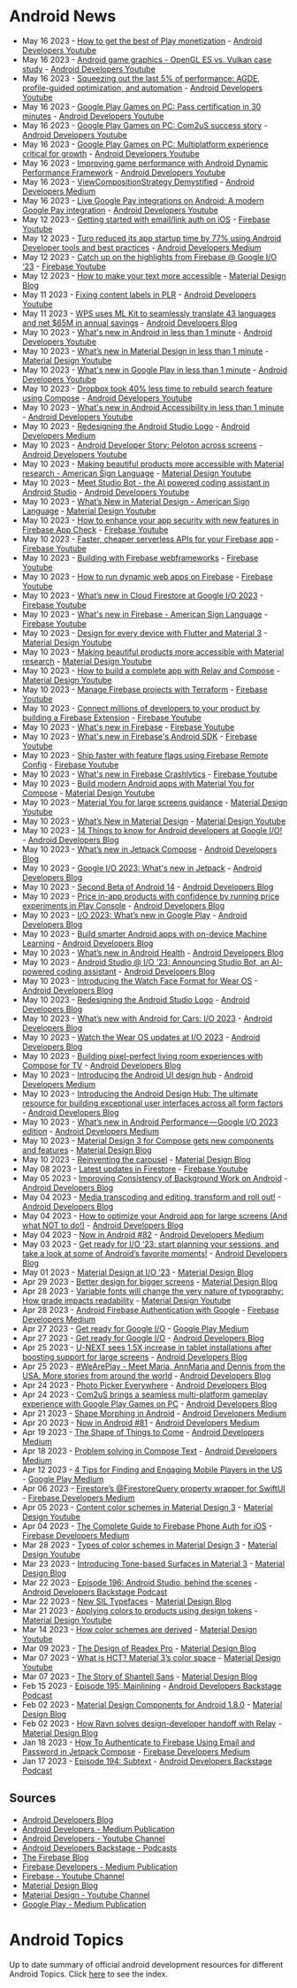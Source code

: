 # Android News

<!-- NEWS:START -->
- May 16 2023 - [How to get the best of Play monetization](https://www.youtube.com/watch?v=cVOjiCSuWQ4) - [Android Developers Youtube](https://www.youtube.com/c/AndroidDevelopers)
- May 16 2023 - [Android game graphics - OpenGL ES vs. Vulkan case study](https://www.youtube.com/watch?v=C7OjI7CpjLw) - [Android Developers Youtube](https://www.youtube.com/c/AndroidDevelopers)
- May 16 2023 - [Squeezing out the last 5% of performance: AGDE, profile-guided optimization, and automation](https://www.youtube.com/watch?v=CNbpFTyHOe8) - [Android Developers Youtube](https://www.youtube.com/c/AndroidDevelopers)
- May 16 2023 - [Google Play Games on PC: Pass certification in 30 minutes](https://www.youtube.com/watch?v=ucjLBh9sqP0) - [Android Developers Youtube](https://www.youtube.com/c/AndroidDevelopers)
- May 16 2023 - [Google Play Games on PC: Com2uS success story](https://www.youtube.com/watch?v=d8YNr1nd0hw) - [Android Developers Youtube](https://www.youtube.com/c/AndroidDevelopers)
- May 16 2023 - [Google Play Games on PC: Multiplatform experience critical for growth](https://www.youtube.com/watch?v=WKKME28Y82w) - [Android Developers Youtube](https://www.youtube.com/c/AndroidDevelopers)
- May 16 2023 - [Improving game performance with Android Dynamic Performance Framework](https://www.youtube.com/watch?v=Pn1mH86Rwis) - [Android Developers Youtube](https://www.youtube.com/c/AndroidDevelopers)
- May 16 2023 - [ViewCompositionStrategy Demystified](https://medium.com/androiddevelopers/viewcompositionstrategy-demystefied-276427152f34?source=rss----95b274b437c2---4) - [Android Developers Medium](https://medium.com/androiddevelopers)
- May 16 2023 - [Live Google Pay integrations on Android: A modern Google Pay integration](https://www.youtube.com/watch?v=wD1_GVIdd6U) - [Android Developers Youtube](https://www.youtube.com/c/AndroidDevelopers)
- May 12 2023 - [Getting started with email/link auth on iOS](https://www.youtube.com/watch?v=-OK7VG7Cl8I) - [Firebase Youtube](https://www.youtube.com/user/Firebase)
- May 12 2023 - [Turo reduced its app startup time by 77% using Android Developer tools and best practices](https://medium.com/androiddevelopers/turo-reduced-its-app-startup-time-by-77-using-android-developer-tools-and-best-practices-bcf82f596bcf?source=rss----95b274b437c2---4) - [Android Developers Medium](https://medium.com/androiddevelopers)
- May 12 2023 - [Catch up on the highlights from Firebase @ Google I/O ‘23](https://www.youtube.com/watch?v=rGqj6U7SawA) - [Firebase Youtube](https://www.youtube.com/user/Firebase)
- May 12 2023 - [How to make your text more accessible](https://material.io/blog/how-to-make-text-more-accessible) - [Material Design Blog](https://material.io/blog)
- May 11 2023 - [Fixing content labels in PLR](https://www.youtube.com/watch?v=Xhdpq7S8jLM) - [Android Developers Youtube](https://www.youtube.com/c/AndroidDevelopers)
- May 11 2023 - [WPS uses ML Kit to seamlessly translate 43 languages and net $65M in annual savings](http://android-developers.googleblog.com/2023/05/wps-uses-ml-kit-to-seamlessly-translate-languages-and-net-annual-savings.html) - [Android Developers Blog](https://android-developers.googleblog.com/)
- May 10 2023 - [What's new in Android in less than 1 minute](https://www.youtube.com/watch?v=GpQF0dAJtWo) - [Android Developers Youtube](https://www.youtube.com/c/AndroidDevelopers)
- May 10 2023 - [What’s new in Material Design in less than 1 minute](https://www.youtube.com/watch?v=CTR2O3n7x-c) - [Material Design Youtube](https://www.youtube.com/c/MaterialDesign)
- May 10 2023 - [What's new in Google Play in less than 1 minute](https://www.youtube.com/watch?v=DblSgZ0NarQ) - [Android Developers Youtube](https://www.youtube.com/c/AndroidDevelopers)
- May 10 2023 - [Dropbox took 40% less time to rebuild search feature using Compose](https://www.youtube.com/watch?v=quY2B_6shy0) - [Android Developers Youtube](https://www.youtube.com/c/AndroidDevelopers)
- May 10 2023 - [What's new in Android Accessibility in less than 1 minute](https://www.youtube.com/watch?v=uYUvj5l5RnQ) - [Android Developers Youtube](https://www.youtube.com/c/AndroidDevelopers)
- May 10 2023 - [Redesigning the Android Studio Logo](https://medium.com/androiddevelopers/redesigning-the-android-studio-logo-1e44112e6293?source=rss----95b274b437c2---4) - [Android Developers Medium](https://medium.com/androiddevelopers)
- May 10 2023 - [Android Developer Story: Peloton across screens](https://www.youtube.com/watch?v=mSejMEIbAzU) - [Android Developers Youtube](https://www.youtube.com/c/AndroidDevelopers)
- May 10 2023 - [Making beautiful products more accessible with Material research - American Sign Language](https://www.youtube.com/watch?v=vysRyD7_jMk) - [Material Design Youtube](https://www.youtube.com/c/MaterialDesign)
- May 10 2023 - [Meet Studio Bot - the AI powered coding assistant in Android Studio](https://www.youtube.com/watch?v=kfbXQbt7TBg) - [Android Developers Youtube](https://www.youtube.com/c/AndroidDevelopers)
- May 10 2023 - [What’s New in Material Design - American Sign Language](https://www.youtube.com/watch?v=iwJaQCsX63s) - [Material Design Youtube](https://www.youtube.com/c/MaterialDesign)
- May 10 2023 - [How to enhance your app security with new features in Firebase App Check](https://www.youtube.com/watch?v=iYA0QYP9ocw) - [Firebase Youtube](https://www.youtube.com/user/Firebase)
- May 10 2023 - [Faster, cheaper serverless APIs for your Firebase app](https://www.youtube.com/watch?v=EIA58FKrA8Y) - [Firebase Youtube](https://www.youtube.com/user/Firebase)
- May 10 2023 - [Building with Firebase webframeworks](https://www.youtube.com/watch?v=YUwJqZLLjQ0) - [Firebase Youtube](https://www.youtube.com/user/Firebase)
- May 10 2023 - [How to run dynamic web apps on Firebase](https://www.youtube.com/watch?v=MhkDpZA_Ciw) - [Firebase Youtube](https://www.youtube.com/user/Firebase)
- May 10 2023 - [What’s new in Cloud Firestore at Google I/O 2023](https://www.youtube.com/watch?v=rW9MkxD5318) - [Firebase Youtube](https://www.youtube.com/user/Firebase)
- May 10 2023 - [What's new in Firebase - American Sign Language](https://www.youtube.com/watch?v=YIkmBCf8tfQ) - [Firebase Youtube](https://www.youtube.com/user/Firebase)
- May 10 2023 - [Design for every device with Flutter and Material 3](https://www.youtube.com/watch?v=CfOlY36GWYU) - [Material Design Youtube](https://www.youtube.com/c/MaterialDesign)
- May 10 2023 - [Making beautiful products more accessible with Material research](https://www.youtube.com/watch?v=k-nG86tp8oQ) - [Material Design Youtube](https://www.youtube.com/c/MaterialDesign)
- May 10 2023 - [How to build a complete app with Relay and Compose](https://www.youtube.com/watch?v=vBNmeiHlDHE) - [Material Design Youtube](https://www.youtube.com/c/MaterialDesign)
- May 10 2023 - [Manage Firebase projects with Terraform](https://www.youtube.com/watch?v=32SKh-jGXI4) - [Firebase Youtube](https://www.youtube.com/user/Firebase)
- May 10 2023 - [Connect millions of developers to your product by building a Firebase Extension](https://www.youtube.com/watch?v=PLOw63DvZdc) - [Firebase Youtube](https://www.youtube.com/user/Firebase)
- May 10 2023 - [What's new in Firebase](https://www.youtube.com/watch?v=emIxn-f9bK0) - [Firebase Youtube](https://www.youtube.com/user/Firebase)
- May 10 2023 - [What's new in Firebase's Android SDK](https://www.youtube.com/watch?v=nYGg_8Ro5VE) - [Firebase Youtube](https://www.youtube.com/user/Firebase)
- May 10 2023 - [Ship faster with feature flags using Firebase Remote Config](https://www.youtube.com/watch?v=vWJ8wDzeEg0) - [Firebase Youtube](https://www.youtube.com/user/Firebase)
- May 10 2023 - [What's new in Firebase Crashlytics](https://www.youtube.com/watch?v=UmAFhPeCNF4) - [Firebase Youtube](https://www.youtube.com/user/Firebase)
- May 10 2023 - [Build modern Android apps with Material You for Compose](https://www.youtube.com/watch?v=tu0UtDGC31A) - [Material Design Youtube](https://www.youtube.com/c/MaterialDesign)
- May 10 2023 - [Material You for large screens guidance](https://www.youtube.com/watch?v=wP-xAPIyqLY) - [Material Design Youtube](https://www.youtube.com/c/MaterialDesign)
- May 10 2023 - [What’s New in Material Design](https://www.youtube.com/watch?v=vnDhq8W98O4) - [Material Design Youtube](https://www.youtube.com/c/MaterialDesign)
- May 10 2023 - [14 Things to know for Android developers at Google I/O!](http://android-developers.googleblog.com/2023/05/14-things-to-know-for-android-developers-google-io.html) - [Android Developers Blog](https://android-developers.googleblog.com/)
- May 10 2023 - [What’s new in Jetpack Compose](http://android-developers.googleblog.com/2023/05/whats-new-in-jetpack-compose.html) - [Android Developers Blog](https://android-developers.googleblog.com/)
- May 10 2023 - [Google I/O 2023: What's new in Jetpack](http://android-developers.googleblog.com/2023/05/whats-new-in-jetpack-io-2023.html) - [Android Developers Blog](https://android-developers.googleblog.com/)
- May 10 2023 - [Second Beta of Android 14](http://android-developers.googleblog.com/2023/05/android-14-beta-2.html) - [Android Developers Blog](https://android-developers.googleblog.com/)
- May 10 2023 - [Price in-app products with confidence by running price experiments in Play Console](http://android-developers.googleblog.com/2023/05/price-experiments-in-play-console.html) - [Android Developers Blog](https://android-developers.googleblog.com/)
- May 10 2023 - [I/O 2023: What’s new in Google Play](http://android-developers.googleblog.com/2023/05/io-2023-whats-new-in-google-play.html) - [Android Developers Blog](https://android-developers.googleblog.com/)
- May 10 2023 - [Build smarter Android apps with on-device Machine Learning](http://android-developers.googleblog.com/2023/05/build-smarter-android-apps-with-on-device-machine-learning.html) - [Android Developers Blog](https://android-developers.googleblog.com/)
- May 10 2023 - [What’s new in Android Health](http://android-developers.googleblog.com/2023/05/whats-new-in-android-health.html) - [Android Developers Blog](https://android-developers.googleblog.com/)
- May 10 2023 - [Android Studio @ I/O ‘23: Announcing Studio Bot, an AI-powered coding assistant](http://android-developers.googleblog.com/2023/05/android-studio-io-23-announcing-studio-bot.html) - [Android Developers Blog](https://android-developers.googleblog.com/)
- May 10 2023 - [Introducing the Watch Face Format for Wear OS](http://android-developers.googleblog.com/2023/05/introducing-watch-face-format-for-wear-os.html) - [Android Developers Blog](https://android-developers.googleblog.com/)
- May 10 2023 - [Redesigning the Android Studio Logo](http://android-developers.googleblog.com/2023/05/redesigning-android-studio-logo.html) - [Android Developers Blog](https://android-developers.googleblog.com/)
- May 10 2023 - [What’s new with Android for Cars: I/O 2023](http://android-developers.googleblog.com/2023/05/whats-new-with-android-for-cars.html) - [Android Developers Blog](https://android-developers.googleblog.com/)
- May 10 2023 - [Watch the Wear OS updates at I/O 2023](http://android-developers.googleblog.com/2023/05/watch-out-wear-os-updates-at-io-2023.html) - [Android Developers Blog](https://android-developers.googleblog.com/)
- May 10 2023 - [Building pixel-perfect living room experiences with Compose for TV](http://android-developers.googleblog.com/2023/05/building-pixel-perfect-living-room-experiences-compose-for-tv.html) - [Android Developers Blog](https://android-developers.googleblog.com/)
- May 10 2023 - [Introducing the Android UI design hub](https://medium.com/androiddevelopers/introducing-the-android-ui-design-hub-31d000186196?source=rss----95b274b437c2---4) - [Android Developers Medium](https://medium.com/androiddevelopers)
- May 10 2023 - [Introducing the Android Design Hub: The ultimate resource for building exceptional user interfaces across all form factors](http://android-developers.googleblog.com/2023/05/introducing-android-ui-design-hub.html) - [Android Developers Blog](https://android-developers.googleblog.com/)
- May 10 2023 - [What’s new in Android Performance — Google I/O 2023 edition](https://medium.com/androiddevelopers/whats-new-in-android-performance-google-i-o-2023-edition-21a1832c9fa3?source=rss----95b274b437c2---4) - [Android Developers Medium](https://medium.com/androiddevelopers)
- May 10 2023 - [Material Design 3 for Compose gets new components and features](https://material.io/blog/material-3-compose-1-1) - [Material Design Blog](https://material.io/blog)
- May 10 2023 - [Reinventing the carousel](https://material.io/blog/material-3-carousel-research-design) - [Material Design Blog](https://material.io/blog)
- May 08 2023 - [Latest updates in Firestore](https://www.youtube.com/watch?v=Vwx2gM1XXJ4) - [Firebase Youtube](https://www.youtube.com/user/Firebase)
- May 05 2023 - [Improving Consistency of Background Work on Android](http://android-developers.googleblog.com/2023/05/improving-consistency-of-background-work-on-android.html) - [Android Developers Blog](https://android-developers.googleblog.com/)
- May 04 2023 - [Media transcoding and editing, transform and roll out!](http://android-developers.googleblog.com/2023/05/media-transcoding-and-editing-transform-and-roll-out.html) - [Android Developers Blog](https://android-developers.googleblog.com/)
- May 04 2023 - [How to optimize your Android app for large screens (And what NOT to do!)](http://android-developers.googleblog.com/2023/05/optimizing-your-android-app-for-large-screens.html) - [Android Developers Blog](https://android-developers.googleblog.com/)
- May 04 2023 - [Now in Android #82](https://medium.com/androiddevelopers/now-in-android-82-5acc32eabe78?source=rss----95b274b437c2---4) - [Android Developers Medium](https://medium.com/androiddevelopers)
- May 03 2023 - [Get ready for I/O ‘23: start planning your sessions, and take a look at some of Android’s favorite moments!](http://android-developers.googleblog.com/2023/05/get-ready-for-io-23-android-sessions-and-favorite-moments.html) - [Android Developers Blog](https://android-developers.googleblog.com/)
- May 01 2023 - [Material Design at I/O ‘23](https://material.io/blog/material-google-io23) - [Material Design Blog](https://material.io/blog)
- Apr 29 2023 - [Better design for bigger screens](https://material.io/blog/material-you-large-screens) - [Material Design Blog](https://material.io/blog)
- Apr 28 2023 - [Variable fonts will change the very nature of typography: How grade impacts readability](https://www.youtube.com/watch?v=yrhnKUD-J9c) - [Material Design Youtube](https://www.youtube.com/c/MaterialDesign)
- Apr 28 2023 - [Android Firebase Authentication with Google](https://medium.com/firebase-developers/android-firebase-authentication-with-google-1c2f6ca3a738?source=rss----8e8b7dc6774d---4) - [Firebase Developers Medium](https://medium.com/firebase-developers)
- Apr 27 2023 - [Get ready for Google I/O](https://medium.com/googleplaydev/get-ready-for-google-i-o-d08acfc967e9?source=rss----1f8baa23933d---4) - [Google Play Medium](https://medium.com/googleplaydev)
- Apr 27 2023 - [Get ready for Google I/O](http://android-developers.googleblog.com/2023/04/get-ready-for-google-io.html) - [Android Developers Blog](https://android-developers.googleblog.com/)
- Apr 25 2023 - [U-NEXT sees 1.5X increase in tablet installations after boosting support for large screens](http://android-developers.googleblog.com/2023/04/u-next-sees-increase-in-tablet-installations-after-boosting-support-for-large-screens.html) - [Android Developers Blog](https://android-developers.googleblog.com/)
- Apr 25 2023 - [#WeArePlay - Meet Maria, AnnMaria and Dennis from the USA. More stories from around the world](http://android-developers.googleblog.com/2023/04/weareplay-meet-maria-annmaria-and-dennis-from-the-usa-more-stories-from-around-the-world.html) - [Android Developers Blog](https://android-developers.googleblog.com/)
- Apr 24 2023 - [Photo Picker Everywhere](http://android-developers.googleblog.com/2023/04/photo-picker-everywhere.html) - [Android Developers Blog](https://android-developers.googleblog.com/)
- Apr 24 2023 - [Com2uS brings a seamless multi-platform gameplay experience with Google Play Games on PC](http://android-developers.googleblog.com/2023/04/com2us-brings-seamless-multi-platform-gameplay-experience-google-play-games-pc.html) - [Android Developers Blog](https://android-developers.googleblog.com/)
- Apr 21 2023 - [Shape Morphing in Android](https://medium.com/androiddevelopers/shape-morphing-in-android-f5c36416a979?source=rss----95b274b437c2---4) - [Android Developers Medium](https://medium.com/androiddevelopers)
- Apr 20 2023 - [Now in Android #81](https://medium.com/androiddevelopers/now-in-android-81-5e05923c1644?source=rss----95b274b437c2---4) - [Android Developers Medium](https://medium.com/androiddevelopers)
- Apr 19 2023 - [The Shape of Things to Come](https://medium.com/androiddevelopers/the-shape-of-things-to-come-1c7663d9dbc0?source=rss----95b274b437c2---4) - [Android Developers Medium](https://medium.com/androiddevelopers)
- Apr 18 2023 - [Problem solving in Compose Text](https://medium.com/androiddevelopers/problem-solving-in-compose-text-d1dd1feafe4a?source=rss----95b274b437c2---4) - [Android Developers Medium](https://medium.com/androiddevelopers)
- Apr 12 2023 - [4 Tips for Finding and Engaging Mobile Players in the US](https://medium.com/googleplaydev/4-tips-for-finding-and-engaging-mobile-players-in-the-us-a15ef286b997?source=rss----1f8baa23933d---4) - [Google Play Medium](https://medium.com/googleplaydev)
- Apr 06 2023 - [Firestore’s @FirestoreQuery property wrapper for SwiftUI](https://medium.com/firebase-developers/firestorequery-swiftui-the-easiest-way-to-listen-for-real-time-updates-32f436cfa26b?source=rss----8e8b7dc6774d---4) - [Firebase Developers Medium](https://medium.com/firebase-developers)
- Apr 05 2023 - [Content color schemes in Material Design 3](https://www.youtube.com/watch?v=oGBtLu5e05U) - [Material Design Youtube](https://www.youtube.com/c/MaterialDesign)
- Apr 04 2023 - [The Complete Guide to Firebase Phone Auth for iOS](https://medium.com/firebase-developers/the-complete-guide-to-firebase-phone-auth-for-ios-beb5bee788c5?source=rss----8e8b7dc6774d---4) - [Firebase Developers Medium](https://medium.com/firebase-developers)
- Mar 28 2023 - [Types of color schemes in Material Design 3](https://www.youtube.com/watch?v=Ga8UCAgfFf8) - [Material Design Youtube](https://www.youtube.com/c/MaterialDesign)
- Mar 23 2023 - [Introducing Tone-based Surfaces in Material 3](https://material.io/blog/tone-based-surface-color-m3) - [Material Design Blog](https://material.io/blog)
- Mar 22 2023 - [Episode 196: Android Studio, behind the scenes](http://adbackstage.libsyn.com/episode-196-android-studio-behind-the-scenes) - [Android Developers Backstage Podcast](https://adbackstage.libsyn.com/)
- Mar 22 2023 - [New SIL Typefaces](https://material.io/blog/sil-typefaces) - [Material Design Blog](https://material.io/blog)
- Mar 21 2023 - [Applying colors to products using design tokens](https://www.youtube.com/watch?v=KKxpJpbEwew) - [Material Design Youtube](https://www.youtube.com/c/MaterialDesign)
- Mar 14 2023 - [How color schemes are derived](https://www.youtube.com/watch?v=i-GN0d76e-Y) - [Material Design Youtube](https://www.youtube.com/c/MaterialDesign)
- Mar 09 2023 - [The Design of Readex Pro](https://material.io/blog/readex-pro-legibility-arabic-type-design) - [Material Design Blog](https://material.io/blog)
- Mar 07 2023 - [What is HCT? Material 3’s color space](https://www.youtube.com/watch?v=tw6cOcY_xtM) - [Material Design Youtube](https://www.youtube.com/c/MaterialDesign)
- Mar 07 2023 - [The Story of Shantell Sans](https://material.io/blog/shantell-martin-variable-font) - [Material Design Blog](https://material.io/blog)
- Feb 15 2023 - [Episode 195: Mainlining](http://adbackstage.libsyn.com/episode-195-mainlining) - [Android Developers Backstage Podcast](https://adbackstage.libsyn.com/)
- Feb 02 2023 - [Material Design Components for Android 1.8.0](https://material.io/blog/android-stable-release-1-8-0) - [Material Design Blog](https://material.io/blog)
- Feb 02 2023 - [How Ravn solves design-developer handoff with Relay](https://material.io/blog/relay-ravn-case-study) - [Material Design Blog](https://material.io/blog)
- Jan 18 2023 - [How To Authenticate to Firebase Using Email and Password in Jetpack Compose](https://medium.com/firebase-developers/how-to-authenticate-to-firebase-using-email-and-password-in-jetpack-compose-bd70ca56ea91?source=rss----8e8b7dc6774d---4) - [Firebase Developers Medium](https://medium.com/firebase-developers)
- Jan 17 2023 - [Episode 194: Subtext](http://adbackstage.libsyn.com/episode-194-subtext) - [Android Developers Backstage Podcast](https://adbackstage.libsyn.com/)<!-- NEWS:END -->

## Sources

* [Android Developers Blog](https://android-developers.googleblog.com/)
* [Android Developers - Medium Publication](https://medium.com/androiddevelopers)
* [Android Developers - Youtube Channel](https://www.youtube.com/c/AndroidDevelopers)
* [Android Developers Backstage - Podcasts](https://adbackstage.libsyn.com/)
* [The Firebase Blog](https://firebase.googleblog.com/)
* [Firebase Developers - Medium Publication](https://medium.com/firebase-developers)
* [Firebase - Youtube Channel](https://www.youtube.com/user/Firebase)
* [Material Design Blog](https://material.io/blog)
* [Material Design - Youtube Channel](https://www.youtube.com/c/MaterialDesign)
* [Google Play - Medium Publication](https://medium.com/googleplaydev)

# Android Topics
Up to date summary of official android development resources for different Android Topics. Click [here](https://androidtopicsindex.dipien.com/) to see the index.


